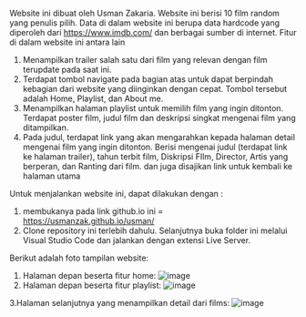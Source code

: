 Website ini dibuat oleh Usman Zakaria. Website ini berisi 10 film random yang penulis pilih. Data di dalam website ini berupa data hardcode yang diperoleh dari https://www.imdb.com/ dan berbagai sumber di internet. Fitur di dalam website ini antara lain 
1. Menampilkan trailer salah satu dari film yang relevan dengan film terupdate pada saat ini.
2. Terdapat tombol navigate pada bagian atas untuk dapat berpindah kebagian dari website yang diinginkan dengan cepat. Tombol tersebut adalah Home, Playlist, dan About me.
3. Menampilkan halaman playlist untuk memilih film yang ingin ditonton. Terdapat poster film, judul film dan deskripsi singkat mengenai film yang ditampilkan.
4. Pada judul, terdapat link yang akan mengarahkan kepada halaman detail mengenai film yang ingin ditonton. Berisi mengenai judul (terdapat link ke halaman trailer), tahun terbit film, Diskripsi FIlm, Director, Artis yang berperan, dan Ranting dari film. dan juga disajikan link untuk kembali ke halaman utama

Untuk menjalankan website ini, dapat dilakukan dengan :
1. membukanya pada link github.io ini = https://usmanzak.github.io/usman/
2. Clone repository ini terlebih dahulu. Selanjutnya buka folder ini melalui Visual Studio Code dan jalankan dengan extensi Live Server.

Berikut adalah foto tampilan website:
1. Halaman depan beserta fitur home:
![image](https://user-images.githubusercontent.com/92038676/139519392-e8315683-7451-477f-a357-d36be2035d90.png)
2. Halaman depan beserta fitur playlist:
 ![image](https://user-images.githubusercontent.com/92038676/139519428-47434095-728a-45dd-ba63-e93b35b86baa.png)
 
3.Halaman selanjutnya yang menampilkan detail dari films:
![image](https://user-images.githubusercontent.com/92038676/139519442-e0601e66-6d65-438e-829a-e29b21bd5d39.png)
